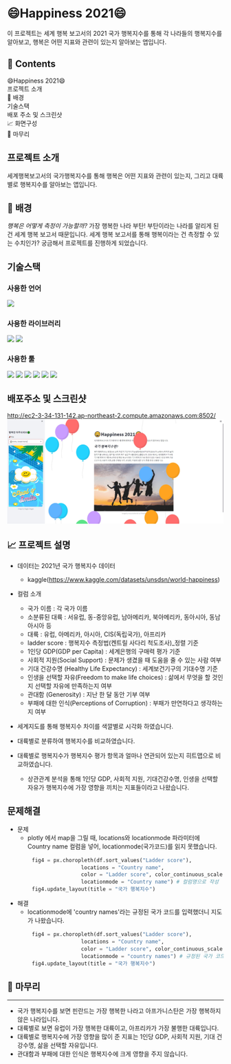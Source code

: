 # 😄Happiness 2021😄
이 프로젝트는 세계 행복 보고서의 2021 국가 행복지수를 통해 각 나라들의 행복지수를 알아보고, 행복은 어떤 지표와 관련이 있는지 알아보는 앱입니다.


## 📖 Contents
😄Happiness 2021😄  
프로젝트 소개  
🌈 배경  
기술스택  
배포 주소 및 스크린샷  
📈 화면구성  
🙏 마무리


## 프로젝트 소개
세계행복보고서의 국가행복지수를 통해 행복은 어떤 지표와 관련이 있는지, 그리고 대륙별로 행복지수를 알아보는 앱입니다.


## 🌈 배경
*행복은 어떻게 측정이 가능할까?*
가장 행복한 나라 부탄! 부탄이라는 나라를 알리게 된 건 세계 행복 보고서 때문입니다. 세계 행복 보고서를 통해 행복이라는 건 측정할 수 있는 수치인가? 궁금해서 프로젝트를 진행하게 되었습니다.


## 기술스택
### 사용한 언어 
<img src="https://img.shields.io/badge/python-3776AB?style=flat-square&logo=python&logoColor=white"/>  

### 사용한 라이브러리  
<img src="https://img.shields.io/badge/plotly-3F4F75?style=flat-square&logo=plotly&logoColor=white"/> <img src="https://img.shields.io/badge/streamlit-FF4B4B?style=flat-square&logo=streamlit&logoColor=white"/>

### 사용한 툴  
<img src="https://img.shields.io/badge/googlecolab-F9AB00?style=flat-square&logo=googlecolab&logoColor=white"/> <img src="https://img.shields.io/badge/visualstudiocode-007ACC?style=flat-square&logo=visualstudiocode&logoColor=#007ACC"/> <img src="https://img.shields.io/badge/github-181717?style=flat-square&logo=github&logoColor=#181717"/> <img src="https://img.shields.io/badge/git-F05032?style=flat-square&logo=git&logoColor=white"/> <img src="https://img.shields.io/badge/amazonaws-232F3E?style=flat-square&logo=amazonaws&logoColor=#232F3E"/> <img src="https://img.shields.io/badge/linux-FCC624?style=flat-square&logo=linux&logoColor=black"/>  


## 배포주소 및 스크린샷
http://ec2-3-34-131-142.ap-northeast-2.compute.amazonaws.com:8502/
<img src='data/happy_1.jpg'>


## 📈 프로젝트 설명
- 데이터는 2021년 국가 행복지수 데이터
  - kaggle(https://www.kaggle.com/datasets/unsdsn/world-happiness)  
- 컬럼 소개
  - 국가 이름 : 각 국가 이름  
  - 소분류된 대륙 : 서유럽, 동-중앙유럽, 남아메리카, 북아메리카, 동아시아, 동남아시아 등  
  - 대륙 : 유럽, 아메리카, 아시아, CIS(독립국가), 아프리카  
  - ladder score : 행복지수 측정법(켄트릴 사다리 척도조사)_정렬 기준  
  - 1인당 GDP(GDP per Capita) :  세계은행의 구매력 평가 기준  
  - 사회적 지원(Social Support) : 문제가 생겼을 때 도움을 줄 수 있는 사람 여부  
  - 기대 건강수명 (Healthy Life Expectancy) : 세계보건기구의 기대수명 기준  
  - 인생을 선택할 자유(Freedom to make life choices) : 삶에서 무엇을 할 것인지 선택할 자유에 만족하는지 여부  
  - 관대함 (Generosity) : 지난 한 달 동안 기부 여부  
  - 부패에 대한 인식(Perceptions of Corruption) : 부패가 만연하다고 생각하는지 여부  

- 세계지도를 통해 행복지수 차이를 색깔별로 시각화 하였습니다.

- 대륙별로 분류하여 행복지수를 비교하였습니다.

- 대륙별로 행복지수가 행복지수 평가 항목과 얼마나 연관되어 있는지 히트맵으로 비교하였습니다.  
  - 상관관계 분석을 통해 1인당 GDP, 사회적 지원, 기대건강수명, 인생을 선택할 자유가 행복지수에 가장 영향을 끼치는 지표들이라고 나왔습니다.


## 문제해결
- 문제 
  - plotly 에서 map을 그릴 때, locations와 locationmode 파라미터에 Country name 컬럼을 넣어, locationmode(국가코드)를 읽지 못했습니다.
```python
        fig4 = px.choropleth(df.sort_values("Ladder score"), 
                        locations = "Country name", 
                        color = "Ladder score", color_continuous_scale = 'GnBu',
                        locationmode = "Country name") # 컬럼명으로 작성
        fig4.update_layout(title = "국가 행복지수")
```
- 해결
  - locationmode에 'country names'라는 규정된 국가 코드를 입력했더니 지도가 나왔습니다.
```python
        fig4 = px.choropleth(df.sort_values("Ladder score"), 
                        locations = "Country name", 
                        color = "Ladder score", color_continuous_scale = 'GnBu',
                        locationmode = "country names") # 규정된 국가 코드로 변경
        fig4.update_layout(title = "국가 행복지수")
```


## 🙏 마무리
***
- 국가 행복지수를 보면 핀란드는 가장 행복한 나라고 아프가니스탄은 가장 행복하지 않은 나라입니다.
- 대륙별로 보면 유럽이 가장 행복한 대륙이고, 아프리카가 가장 불행한 대륙입니다.
- 대륙별로 행복지수에 가장 영향을 많이 준 지표는 1인당 GDP, 사회적 지원, 기대 건강수명, 삶을 선택할 자유입니다.  
- 관대함과 부패에 대한 인식은 행복지수에 크게 영향을 주지 않습니다.